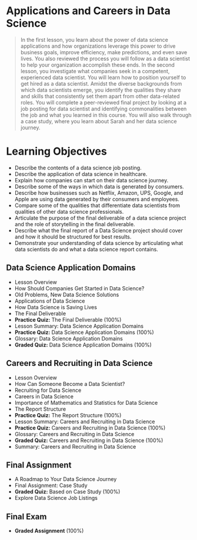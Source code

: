# Applications and Careers in Data Science
> In the first lesson, you learn about the power of data science applications and how organizations leverage this power to drive business goals, improve efficiency, make predictions, and even save lives. You also reviewed the process you will follow as a data scientist to help your organization accomplish these ends. In the second lesson, you investigate what companies seek in a competent, experienced data scientist. You will learn how to position yourself to get hired as a data scientist. Amidst the diverse backgrounds from which data scientists emerge, you identify the qualities they share and skills that consistently set them apart from other data-related roles. You will complete a peer-reviewed final project by looking at a job posting for data scientist and identifying commonalities between the job and what you learned in this course. You will also walk through a case study, where you learn about Sarah and her data science journey.
# Learning Objectives
- Describe the contents of a data science job posting.
- Describe the application of data science in healthcare.
- Explain how companies can start on their data science journey.
- Describe some of the ways in which data is generated by consumers.
- Describe how businesses such as Netflix, Amazon, UPS, Google, and Apple are using data generated by their consumers and employees.
- Compare some of the qualities that differentiate data scientists from qualities of other data science professionals.
- Articulate the purpose of the final deliverable of a data science project and the role of storytelling in the final deliverable.
- Describe what the final report of a Data Science project should cover and how it should be structured for best results.
- Demonstrate your understanding of data science by articulating what data scientists do and what a data science report contains.
## Data Science Application Domains
- Lesson Overview
- How Should Companies Get Started in Data Science?
- Old Problems, New Data Science Solutions
- Applications of Data Science
- How Data Science is Saving Lives
- The Final Deliverable
- **Practice Quiz:** The Final Deliverable (100%)
- Lesson Summary: Data Science Application Domains
- **Practice Quiz:** Data Science Application Domains (100%)
- Glossary: Data Science Application Domains
- **Graded Quiz:** Data Science Application Domains (100%)

## Careers and Recruiting in Data Science
- Lesson Overview
- How Can Someone Become a Data Scientist?
- Recruiting for Data Science
- Careers in Data Science
- Importance of Mathematics and Statistics for Data Science
- The Report Structure
- **Practice Quiz:** The Report Structure (100%)
- Lesson Summary: Careers and Recruiting in Data Science
- **Practice Quiz:** Careers and Recruiting in Data Science (100%)
- Glossary: Careers and Recruiting in Data Science
- **Graded Quiz:** Careers and Recruiting in Data Science (100%)
- Summary: Careers and Recruiting in Data Science

## Final Assignment
- A Roadmap to Your Data Science Journey
- Final Assignment: Case Study
- **Graded Quiz:** Based on Case Study (100%)
- Explore Data Science Job Listings

## Final Exam
- **Graded Assignment** (100%)
